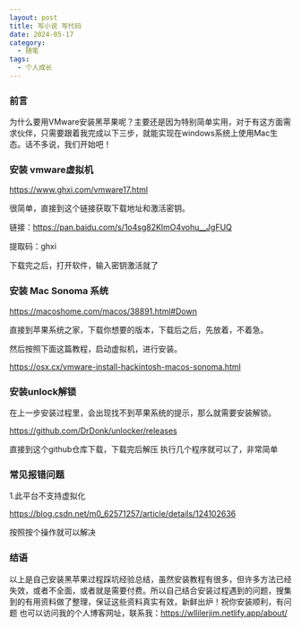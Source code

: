 ```yaml
---
layout: post
title: 写小说 写代码
date: 2024-05-17
category:
  - 随笔
tags:
  - 个人成长
---
```

### 前言

为什么要用VMware安装黑苹果呢？主要还是因为特别简单实用，对于有这方面需求伙伴，只需要跟着我完成以下三步，就能实现在windows系统上使用Mac生态。话不多说，我们开始吧！

### 安装 vmware虚拟机

https://www.ghxi.com/vmware17.html

很简单，直接到这个链接获取下载地址和激活密钥。

链接：https://pan.baidu.com/s/1o4sg82KlmO4vohu__JgFUQ

提取码：ghxi

下载完之后，打开软件，输入密钥激活就了

### 安装 Mac Sonoma 系统

https://macoshome.com/macos/38891.html#Down

直接到苹果系统之家，下载你想要的版本，下载后之后，先放着，不着急。

然后按照下面这篇教程，启动虚拟机，进行安装。

https://osx.cx/vmware-install-hackintosh-macos-sonoma.html

### 安装unlock解锁

在上一步安装过程里，会出现找不到苹果系统的提示，那么就需要安装解锁。

https://github.com/DrDonk/unlocker/releases

直接到这个github仓库下载，下载完后解压 执行几个程序就可以了，非常简单

### 常见报错问题

1.此平台不支持虚拟化

https://blog.csdn.net/m0_62571257/article/details/124102636

按照按个操作就可以解决

### 结语

以上是自己安装黑苹果过程踩坑经验总结，虽然安装教程有很多，但许多方法已经失效，或者不全面，或者就是需要付费。所以自己结合安装过程遇到的问题，搜集到的有用资料做了整理，保证这些资料真实有效，新鲜出炉！祝你安装顺利，有问题 也可以访问我的个人博客网址，联系我：https://wllilerjim.netlify.app/about/